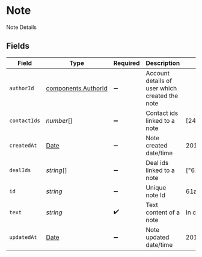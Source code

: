 # Note

Note Details


## Fields

| Field                                                                                         | Type                                                                                          | Required                                                                                      | Description                                                                                   | Example                                                                                       |
| --------------------------------------------------------------------------------------------- | --------------------------------------------------------------------------------------------- | --------------------------------------------------------------------------------------------- | --------------------------------------------------------------------------------------------- | --------------------------------------------------------------------------------------------- |
| `authorId`                                                                                    | [components.AuthorId](../../models/components/authorid.md)                                    | :heavy_minus_sign:                                                                            | Account details of user which created the note                                                |                                                                                               |
| `contactIds`                                                                                  | *number*[]                                                                                    | :heavy_minus_sign:                                                                            | Contact ids linked to a note                                                                  | [247,1,2]                                                                                     |
| `createdAt`                                                                                   | [Date](https://developer.mozilla.org/en-US/docs/Web/JavaScript/Reference/Global_Objects/Date) | :heavy_minus_sign:                                                                            | Note created date/time                                                                        | 2017-05-01T17:05:03.000Z                                                                      |
| `dealIds`                                                                                     | *string*[]                                                                                    | :heavy_minus_sign:                                                                            | Deal ids linked to a note                                                                     | ["61a5ce58c5d4795761045990","61a5ce58c5d4795761045991"]                                       |
| `id`                                                                                          | *string*                                                                                      | :heavy_minus_sign:                                                                            | Unique note Id                                                                                | 61a5cd07ca1347c82306ad09                                                                      |
| `text`                                                                                        | *string*                                                                                      | :heavy_check_mark:                                                                            | Text content of a note                                                                        | In communication with client for resolution of queries.                                       |
| `updatedAt`                                                                                   | [Date](https://developer.mozilla.org/en-US/docs/Web/JavaScript/Reference/Global_Objects/Date) | :heavy_minus_sign:                                                                            | Note updated date/time                                                                        | 2017-05-01T17:05:03.000Z                                                                      |
